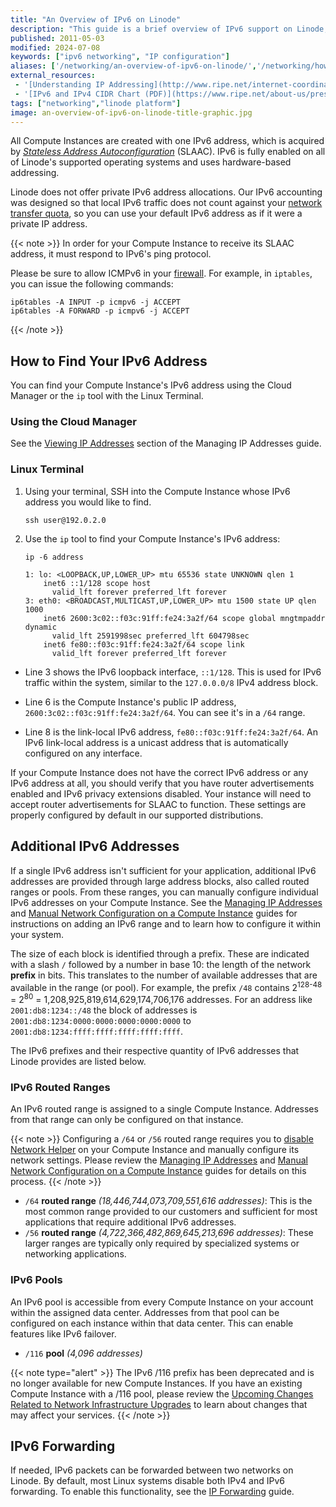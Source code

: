 ```yaml
---
title: "An Overview of IPv6 on Linode"
description: "This guide is a brief overview of IPv6 support on Linode, including how to find your IPv6 address, requesting additional IPs, and managing IPs via the Cloud Manager."
published: 2011-05-03
modified: 2024-07-08
keywords: ["ipv6 networking", "IP configuration"]
aliases: ['/networking/an-overview-of-ipv6-on-linode/','/networking/how-to-enable-native-ipv6-on-linux/','/networking/native-ipv6-networking/','/networking/linode-network/an-overview-of-ipv6-on-linode/','/guides/an-overview-of-ipv6-on-linode/']
external_resources:
 - '[Understanding IP Addressing](http://www.ripe.net/internet-coordination/press-centre/understanding-ip-addressing)'
 - '[IPv6 and IPv4 CIDR Chart (PDF)](https://www.ripe.net/about-us/press-centre/ipv6-chart_2015.pdf)'
tags: ["networking","linode platform"]
image: an-overview-of-ipv6-on-linode-title-graphic.jpg
---
```


All Compute Instances are created with one IPv6 address, which is acquired by [*Stateless Address Autoconfiguration*](https://en.wikipedia.org/wiki/IPv6#Stateless_address_autoconfiguration_(SLAAC)) (SLAAC). IPv6 is fully enabled on all of Linode's supported operating systems and uses hardware-based addressing.

Linode does not offer private IPv6 address allocations. Our IPv6 accounting was designed so that local IPv6 traffic does not count against your [network transfer quota](/docs/products/platform/get-started/guides/network-transfer/), so you can use your default IPv6 address as if it were a private IP address.

{{< note >}}
In order for your Compute Instance to receive its SLAAC address, it must respond to IPv6's ping protocol.

Please be sure to allow ICMPv6 in your [firewall](/docs/products/compute/compute-instances/guides/set-up-and-secure/#configure-a-firewall). For example, in `iptables`, you can issue the following commands:

```command
ip6tables -A INPUT -p icmpv6 -j ACCEPT
ip6tables -A FORWARD -p icmpv6 -j ACCEPT
```
{{< /note >}}

## How to Find Your IPv6 Address

You can find your Compute Instance's IPv6 address using the Cloud Manager or the `ip` tool with the Linux Terminal.

### Using the Cloud Manager

See the [Viewing IP Addresses](/docs/products/compute/compute-instances/guides/manage-ip-addresses/#viewing-ip-addresses) section of the Managing IP Addresses guide.

### Linux Terminal

1. Using your terminal, SSH into the Compute Instance whose IPv6 address you would like to find.

    ```command
    ssh user@192.0.2.0
    ```

1. Use the `ip` tool to find your Compute Instance's IPv6 address:

    ```command
    ip -6 address
    ```

    ```output
    1: lo: <LOOPBACK,UP,LOWER_UP> mtu 65536 state UNKNOWN qlen 1
        inet6 ::1/128 scope host
          valid_lft forever preferred_lft forever
    3: eth0: <BROADCAST,MULTICAST,UP,LOWER_UP> mtu 1500 state UP qlen 1000
        inet6 2600:3c02::f03c:91ff:fe24:3a2f/64 scope global mngtmpaddr dynamic
          valid_lft 2591998sec preferred_lft 604798sec
        inet6 fe80::f03c:91ff:fe24:3a2f/64 scope link
          valid_lft forever preferred_lft forever
    ```

-  Line 3 shows the IPv6 loopback interface, `::1/128`. This is used for IPv6 traffic within the system, similar to the `127.0.0.0/8` IPv4 address block.

-  Line 6 is the Compute Instance's public IP address, `2600:3c02::f03c:91ff:fe24:3a2f/64`. You can see it's in a `/64` range.

-  Line 8 is the link-local IPv6 address, `fe80::f03c:91ff:fe24:3a2f/64`. An IPv6 link-local address is a unicast address that is automatically configured on any interface.

If your Compute Instance does not have the correct IPv6 address or any IPv6 address at all, you should verify that you have router advertisements enabled and IPv6 privacy extensions disabled. Your instance will need to accept router advertisements for SLAAC to function. These settings are properly configured by default in our supported distributions.

## Additional IPv6 Addresses

If a single IPv6 address isn't sufficient for your application, additional IPv6 addresses are provided through large address blocks, also called routed ranges or pools. From these ranges, you can manually configure individual IPv6 addresses on your Compute Instance. See the [Managing IP Addresses](/docs/products/compute/compute-instances/guides/manage-ip-addresses/#adding-an-ip-address) and [Manual Network Configuration on a Compute Instance](/docs/products/compute/compute-instances/guides/manual-network-configuration/) guides for instructions on adding an IPv6 range and to learn how to configure it within your system.

The size of each block is identified through a prefix. These are indicated with a slash `/` followed by a number in base 10: the length of the network **prefix** in bits. This translates to the number of available addresses that are available in the range (or pool). For example, the prefix `/48` contains 2<sup>128-48</sup> = 2<sup>80</sup> = 1,208,925,819,614,629,174,706,176 addresses. For an address like `2001:db8:1234::/48` the block of addresses is `2001:db8:1234:0000:0000:0000:0000:0000` to `2001:db8:1234:ffff:ffff:ffff:ffff:ffff`.

The IPv6 prefixes and their respective quantity of IPv6 addresses that Linode provides are listed below.

### IPv6 Routed Ranges

An IPv6 routed range is assigned to a single Compute Instance. Addresses from that range can only be configured on that instance.

{{< note >}}
Configuring a `/64` or `/56` routed range requires you to [disable Network Helper](/docs/products/compute/compute-instances/guides/network-helper/#enable-or-disable-network-helper) on your Compute Instance and manually configure its network settings. Please review the [Managing IP Addresses](/docs/products/compute/compute-instances/guides/manage-ip-addresses/#adding-an-ip-address) and [Manual Network Configuration on a Compute Instance](/docs/products/compute/compute-instances/guides/manual-network-configuration/) guides for details on this process.
{{< /note >}}

- `/64` **routed range** *(18,446,744,073,709,551,616 addresses)*: This is the most common range provided to our customers and sufficient for most applications that require additional IPv6 addresses.
- `/56` **routed range** *(4,722,366,482,869,645,213,696 addresses)*: These larger ranges are typically only required by specialized systems or networking applications.

### IPv6 Pools

An IPv6 pool is accessible from every Compute Instance on your account within the assigned data center. Addresses from that pool can be configured on each instance within that data center. This can enable features like IPv6 failover.

- `/116` **pool** *(4,096 addresses)*

{{< note type="alert" >}}
The IPv6 /116 prefix has been deprecated and is no longer available for new Compute Instances. If you have an existing Compute Instance with a /116 pool, please review the [Upcoming Changes Related to Network Infrastructure Upgrades](/docs/products/compute/compute-instances/guides/network-infrastructure-upgrades/) to learn about changes that may affect your services.
{{< /note >}}

## IPv6 Forwarding

If needed, IPv6 packets can be forwarded between two networks on Linode. By default, most Linux systems disable both IPv4 and IPv6 forwarding. To enable this functionality, see the [IP Forwarding](/docs/guides/linux-router-and-ip-forwarding/) guide.